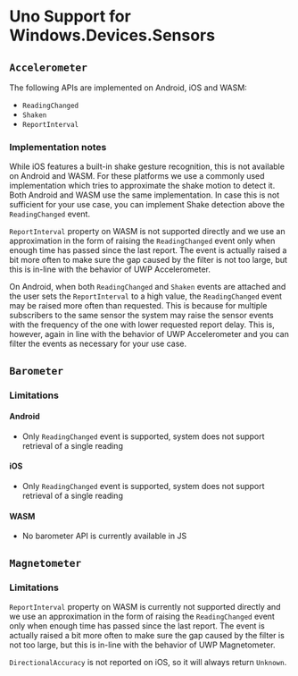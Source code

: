 # Uno Support for Windows.Devices.Sensors

## `Accelerometer`

The following APIs are implemented on Android, iOS and WASM:

* `ReadingChanged`
* `Shaken`
* `ReportInterval`

### Implementation notes

While iOS features a built-in shake gesture recognition, this is not available on Android and WASM. For these platforms we use a commonly used implementation which tries to approximate the shake motion to detect it. Both Android and WASM use the same implementation. In case this is not sufficient for your use case, you can implement Shake detection above the `ReadingChanged` event.

`ReportInterval` property on WASM is not supported directly and we use an approximation in the form of raising the `ReadingChanged` event only when enough time has passed since the last report. The event is actually raised a bit more often to make sure the gap caused by the filter is not too large, but this is in-line with the behavior of UWP Accelerometer.

On Android, when both `ReadingChanged` and `Shaken` events are attached and the user sets the `ReportInterval` to a high value, the `ReadingChanged` event may be raised more often than requested. This is because for multiple subscribers to the same sensor the system may raise the sensor events with the frequency of the one with lower requested report delay. This is, however, again in line with the behavior of UWP Accelerometer and you can filter the events as necessary for your use case.

## `Barometer`

### Limitations

#### Android

* Only `ReadingChanged` event is supported, system does not support retrieval of a single reading

#### iOS

* Only `ReadingChanged` event is supported, system does not support retrieval of a single reading

#### WASM

* No barometer API is currently available in JS

## `Magnetometer`

### Limitations

`ReportInterval` property on WASM is currently not supported directly and we use an approximation in the form of raising the `ReadingChanged` event only when enough time has passed since the last report. The event is actually raised a bit more often to make sure the gap caused by the filter is not too large, but this is in-line with the behavior of UWP Magnetometer.

`DirectionalAccuracy` is not reported on iOS, so it will always return `Unknown`.
